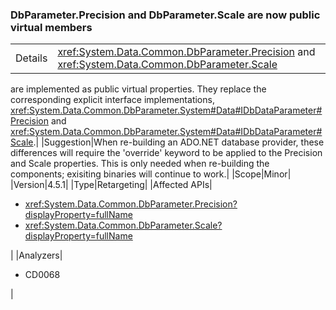 ### DbParameter.Precision and DbParameter.Scale are now public virtual members

|   |   |
|---|---|
|Details|<xref:System.Data.Common.DbParameter.Precision> and <xref:System.Data.Common.DbParameter.Scale>
are implemented as public virtual properties. They replace the corresponding
explicit interface implementations,
<xref:System.Data.Common.DbParameter.System#Data#IDbDataParameter#Precision> and
<xref:System.Data.Common.DbParameter.System#Data#IDbDataParameter#Scale>.|
|Suggestion|When re-building an ADO.NET database provider, these differences will require
the &#39;override&#39; keyword to be applied to the Precision and Scale properties. This
is only needed when re-building the components; exisiting binaries will continue
to work.|
|Scope|Minor|
|Version|4.5.1|
|Type|Retargeting|
|Affected APIs|<ul><li><xref:System.Data.Common.DbParameter.Precision?displayProperty=fullName></li><li><xref:System.Data.Common.DbParameter.Scale?displayProperty=fullName></li></ul>|
|Analyzers|<ul><li>CD0068</li></ul>|
